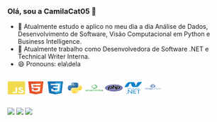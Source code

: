 ### Olá, sou a CamilaCat05 👋

- 🌱 Atualmente estudo e aplico no meu dia a dia Análise de Dados, Desenvolvimento de Software, Visão Computacional em Python e Business Intelligence.
- 🔭 Atualmente trabalho como Desenvolvedora de Software .NET e Technical Writer Interna.
- 😄 Pronouns: ela\dela

<div style="display: inline_block"><br>
  <img align="center" alt="Camila-Js" height="30" width="40" src="https://raw.githubusercontent.com/devicons/devicon/master/icons/javascript/javascript-plain.svg">
  <img align="center" alt="Camila-HTML" height="30" width="40" src="https://raw.githubusercontent.com/devicons/devicon/master/icons/html5/html5-original.svg">
  <img align="center" alt="Camila-CSS" height="30" width="40" src="https://raw.githubusercontent.com/devicons/devicon/master/icons/css3/css3-original.svg">
  <img align="center" alt="Camila-Python" height="30" width="40" src="https://raw.githubusercontent.com/devicons/devicon/master/icons/python/python-original.svg">
  <img align="center" alt="Camila-Anaconda" height="30" width="40" src="https://raw.githubusercontent.com/devicons/devicon/master/icons/anaconda/anaconda-original-wordmark.svg">
  <img align="center" alt="Camila-PHP" height="30" width="40" src="https://raw.githubusercontent.com/devicons/devicon/master/icons/php/php-original.svg">
  <img align="center" alt="Camila-.NET" height="30" width="40" src="https://raw.githubusercontent.com/devicons/devicon/master/icons/dot-net/dot-net-plain-wordmark.svg">
  <img align="center" alt="Camila-gcp" height="30" width="40" src="https://raw.githubusercontent.com/devicons/devicon/master/icons/googlecloud/googlecloud-plain-wordmark.svg">

  
    
</div>
  
  ##
 
<div> 
  <a href="https://instagram.com/camilacatiely" target="_blank"><img src="https://img.shields.io/badge/-Instagram-%23E4405F?style=for-the-badge&logo=instagram&logoColor=white" target="_blank"></a>
  <a href = "mailto:cctiely97@gmail.com"><img src="https://img.shields.io/badge/-Gmail-%23333?style=for-the-badge&logo=gmail&logoColor=white" target="_blank"></a>
  <a href="https://www.linkedin.com/in/camila-catiely-689898a9/" target="_blank"><img src="https://img.shields.io/badge/-LinkedIn-%230077B5?style=for-the-badge&logo=linkedin&logoColor=white" target="_blank"></a> 
 

</div>

  
  <!--
**Camilacat05/Camilacat05** is a ✨ _special_ ✨ repository because its `README.md` (this file) appears on your GitHub profile.

Here are some ideas to get you started:




-->
